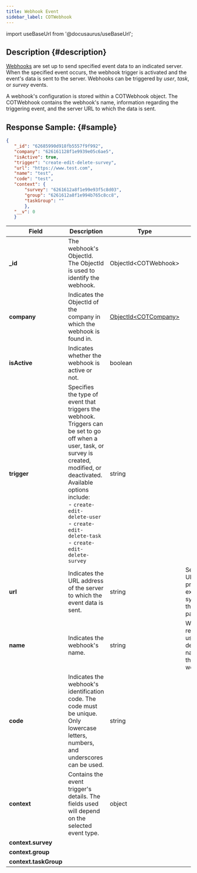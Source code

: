 ```yaml
---
title: Webhook Event
sidebar_label: COTWebhook
---
```

import useBaseUrl from '@docusaurus/useBaseUrl';

## Description {#description}

[Webhooks](/docs/documentation/admin/admin_webhooks) are set up to send specified event data to an indicated server. When the specified event occurs, the webhook trigger is activated and the event's data is sent to the server. Webhooks can be triggered by _user_, _task_, or _survey_ events.

A webhook's configuration is stored within a COTWebhook object. The COTWebhook contains the webhook's name, information regarding the triggering event, and the server URL to which the data is sent.

## Response Sample: {#sample}

```json
{
   "_id": "62685990d918fb5557f9f992",
   "company": "626161128f1e9939e05c6ae5",
   "isActive": true,
   "trigger": "create-edit-delete-survey",
   "url": "https://www.test.com",
   "name": "test",
   "code": "test",
   "context": {
       "survey": "6261612a8f1e99e93f5c8d03",
       "group": "6261612a8f1e994b765c8cc8",
       "taskGroup": ""
       },
   "__v": 0
   }
```
Field | Description | Type | Notes
--- | --- | --- | ---
**_id** | The webhook's ObjectId. The ObjectId is used to identify the webhook. | ObjectId<COTWebhook\> | 
**company** | Indicates the ObjectId of the company in which the webhook is found in. | [ObjectId<COTCompany\>](/docs/documentation/models/model_company) |
**isActive** | Indicates whether the webhook is active or not. | boolean | 
**trigger** | Specifies the type of event that triggers the webhook. Triggers can be set to go off when a user, task, or survey is created, modified, or deactivated. <br/>Available options include: <br/>- `create-edit-delete-user`<br/>- `create-edit-delete-task`<br/>- `create-edit-delete-survey` | string | 
**url** | Indicates the URL address of the server to which the event data is sent. | string | Server URLs are provided by external systems or third-parties.
**name** | Indicates the webhook's name. | string | We recommend using a descriptive name for the webhook.
**code** | Indicates the webhook's identification code. The code must be unique. Only lowercase letters, numbers, and underscores can be used. | string |
**context** | Contains the event trigger's details. The fields used will depend on the selected event type.| object | 
**context.survey** |
**context.group** |
**context.taskGroup** |
